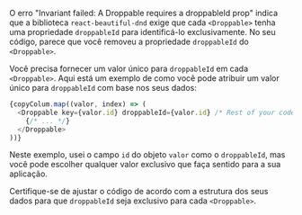O erro "Invariant failed: A Droppable requires a droppableId prop" indica que a biblioteca `react-beautiful-dnd` exige que cada `<Droppable>` tenha uma propriedade `droppableId` para identificá-lo exclusivamente. No seu código, parece que você removeu a propriedade `droppableId` do `<Droppable>`.

Você precisa fornecer um valor único para `droppableId` em cada `<Droppable>`. Aqui está um exemplo de como você pode atribuir um valor único para `droppableId` com base nos seus dados:

```javascript
{copyColum.map((valor, index) => (
  <Droppable key={valor.id} droppableId={valor.id} /* Rest of your code */>
    {/* ... */}
  </Droppable>
))}
```

Neste exemplo, usei o campo `id` do objeto `valor` como o `droppableId`, mas você pode escolher qualquer valor exclusivo que faça sentido para a sua aplicação.

Certifique-se de ajustar o código de acordo com a estrutura dos seus dados para que `droppableId` seja exclusivo para cada `<Droppable>`.